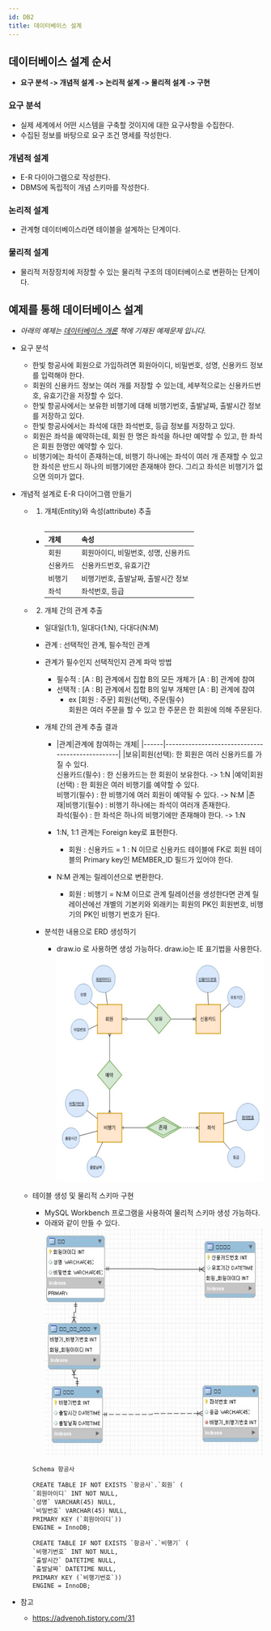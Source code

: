 ```yaml
---
id: DB2
title: 데이터베이스 설계
---
```


## 데이터베이스 설계 순서
- **요구 분석 -> 개념적 설계 -> 논리적 설계 -> 물리적 설계 -> 구현**

### 요구 분석
- 실제 세계에서 어떤 시스템을 구축할 것이지에 대한 요구사항을 수집한다.
- 수집된 정보를 바탕으로 요구 조건 명세를 작성한다.

### 개념적 설계
- E-R 다이아그램으로 작성한다.
- DBMS에 독립적이 개념 스키마를 작성한다.

### 논리적 설계
- 관계형 데이터베이스라면 테이블을 설계하는 단계이다.

### 물리적 설계
- 물리적 저장장치에 저장할 수 있는 물리적 구조의 데이터베이스로 변환하는 단계이다.

## 예제를 통해 데이터베이스 설계
- _아래의 예제는 [데이터베이스 개론](http://www.yes24.com/Product/Goods/9194489?scode=029) 책에 기재된 예제문제 입니다._

- 요구 분석
    - 한빛 항공사에 회원으로 가입하려면 회원아이디, 비밀번호, 성명, 신용카드 정보를 입력해야 한다.
    - 회원의 신용카드 정보는 여러 개를 저장할 수 있는데, 세부적으로는 신용카드번호, 유효기간을 저장할 수 있다.
    - 한빛 항공사에서는 보유한 비행기에 대해 비행기번호, 출발날짜, 출발시간 정보를 저장하고 있다.
    - 한빛 항공사에서는 좌석에 대한 좌석번호, 등급 정보를 저장하고 있다.
    - 회원은 좌석을 예약하는데, 회원 한 명은 좌석을 하나만 예약할 수 있고, 한 좌석은 회원 한명만 예약할 수 있다.
    - 비행기에는 좌석이 존재하는데, 비행기 하나에는 좌석이 여러 개 존재할 수 있고 한 좌석은 반드시 하나의 비행기에만 존재해야 한다. 그리고 좌석은 비행기가 없으면 의미가 없다. 

- 개념적 설계로 E-R 다이어그램 만들기
    - 1) 개체(Entity)와 속성(attribute) 추출<br/><br/>
        - |개체|속성|
          |------|-------------------------------|
          |회원|회원아이디, 비밀번호, 성명, 신용카드|
          |신용카드|신용카드번호, 유효기간|
          |비행기|비행기번호, 출발날짜, 출발시간 정보|
          |좌석|좌석번호, 등급|
    - 2) 개체 간의 관계 추출
        - 일대일(1:1), 일대다(1:N), 다대다(N:M)
        - 관계 : 선택적인 관계, 필수적인 관계<br/>

        - 관계가 필수인지 선택적인지 관계 파악 방법
            - 필수적 : [A : B] 관계에서 집합 B의 모든 개체가 [A : B] 관계에 참여
            - 선택적 : [A : B] 관계에서 집합 B의 일부 개체만 [A : B] 관계에 참여
                - ex [회원 : 주문] 회원(선택), 주문(필수)<br/>
                    회원은 여러 주문을 할 수 있고 한 주문은 한 회원에 의해 주문된다.
        
        - 개체 간의 관계 추출 결과
            - |관계|관계에 참여하는 개체|
            |------|-------------------------------------------------|
            |보유|회원(선택): 한 회원은 여러 신용카드를 가질 수 있다.<br/>신용카드(필수) : 한 신용카드는 한 회원이 보유한다. -> 1:N
            |예약|회원(선택) : 한 회원은 여러 비행기를 예약할 수 있다.<br/>비행기(필수) : 한 비행기에 여러 회원이 예약될 수 있다. -> N:M
            |존재|비행기(필수) : 비행기 하나에는 좌석이 여러개 존재한다.<br/>좌석(필수) : 한 좌석은 하나의 비행기에만 존재해야 한다. -> 1:N

            - 1:N, 1:1 관계는 Foreign key로 표현한다.
                - 회원 : 신용카드 = 1 : N 이므로 신용카드 테이블에 FK로 
                회원 테이블의 Primary key인 MEMBER_ID 필드가 있어야 한다.
            - N:M 관계는 릴레이션으로 변환한다.
                - 회원 : 비행기 = N:M 이므로 관계 릴레이션을 생성한다면
                관계 릴레이션에선 개별의 기본키와 외래키는 회원의 PK인 회원번호, 
                비행기의 PK인 비행기 번호가 된다.

        - 분석한 내용으로 ERD 생성하기
            - draw.io 로 사용하면 생성 가능하다. draw.io는 IE 표기법을 사용한다.<br/>
            <img src="/static/img/20.JPG" width="700px" height="450px" title="table1" alt="ERD생성"></img><br/>     

    - 테이블 생성 및 물리적 스키마 구현
        - MySQL Workbench 프로그램을 사용하여 물리적 스키마 생성 가능하다.
        - 아래와 같이 만들 수 있다.<br/>
        <img src="/static/img/21.JPG" width="600px" height="450px" title="table1" alt="ERD생성"></img><br/>     

        ```Schema 항공사```
        ```
        CREATE TABLE IF NOT EXISTS `항공사`.`회원` (
        `회원아이디` INT NOT NULL,
        `성명` VARCHAR(45) NULL,
        `비밀번호` VARCHAR(45) NULL,
        PRIMARY KEY (`회원아이디`))
        ENGINE = InnoDB;
        ```
        ```
        CREATE TABLE IF NOT EXISTS `항공사`.`비행기` (
        `비행기번호` INT NOT NULL,
        `출발시간` DATETIME NULL,
        `출발날짜` DATETIME NULL,
        PRIMARY KEY (`비행기번호`))
        ENGINE = InnoDB;
        ```

- 참고
    - https://advenoh.tistory.com/31
